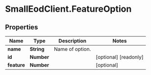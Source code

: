 # SmallEodClient.FeatureOption

## Properties

Name | Type | Description | Notes
------------ | ------------- | ------------- | -------------
**name** | **String** | Name of option. | 
**id** | **Number** |  | [optional] [readonly] 
**feature** | **Number** |  | [optional] 


